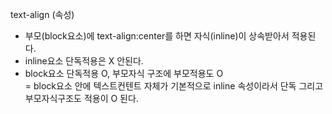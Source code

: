text-align (속성)
- 부모(block요소)에 text-align:center를 하면 자식(inline)이 상속받아서 적용된다.
- inline요소 단독적용은 X 안된다.
- block요소 단독적용 O, 부모자식 구조에 부모적용도 O  
= block요소 안에 텍스트컨텐트 자체가 기본적으로 inline 속성이라서 단독 그리고 부모자식구조도 적용이 O 된다.
